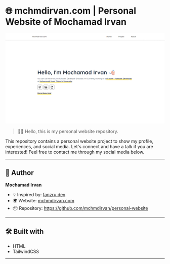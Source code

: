 # 🌐 mchmdirvan.com | Personal Website of Mochamad Irvan

![header](assets/images/header.png)

> 👋🏻 Hello, this is my personal website repository.

This repository contains a personal website project to show my profile, experiences, and social media. Let's connect and have a talk if you are interested! Feel free to contact me through my social media below.

---

## 👤 Author

**Mochamad Irvan**

- 💡 Inspired by: [fanzru.dev](https://fanzru.dev)
- 🌍 Website: [mchmdirvan.com](https://www.mchmdirvan.vercel.app)
- 📦 Repository: <https://github.com/mchmdirvan/personal-website>

---

## 🛠️ Built with

- HTML
- TailwindCSS

---
